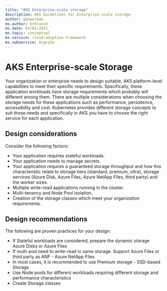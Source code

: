 ```yaml
---
title: "AKS Enterprise-scale storage"
description: AKS Guidelines for Enterprise-scale storage
author: gbowerman
ms.author: brblanch
ms.date: 03/01/2021
ms.topic: conceptual
ms.service: cloud-adoption-framework
ms.subservice: migrate
---
```


# AKS Enterprise-scale Storage

Your organization or enterprise needs to design suitable, AKS platform-level capabilities to meet their specific requirements. Specifically, these application workloads have storage requirements which probably will different among them. There are multiple considerations when choosing the storage needs for these applications such as performance, persistence, accessibility and cost. Kubernetes provides different storage concepts to suit those needs and specifically in AKS you have to choose the right service for each application.

## Design considerations

Consider the following factors:

- Your application requires stateful workloads.
- Your application needs to manage secrets.
- Your application requires a guaranteed storage throughput and how this characteristic relate to storage tiers (standard, premium, ultra), storage services (Azure Disk, Azure Files, Azure NetApp Files, third party)  and the worker sizes.
- Multiple write-read applications running in the cluster.
- Multi-tenancy and Node Pool isolation.
- Creation of the storage classes which meet your organization requirements.

## Design recommendations

The following are proven practices for your design:

- If Stateful workloads are considered, prepare the dynamic storage Azure Disks or Azure Files
- If multi-pod need to write-read in same storage. Support Azure Files or third party as ANF - Azure NetApp Files
- In most cases, it is recommended to use Premium storage - SSD-based Storage
- Use Node pools for different workloads requiring different storage and performance characteristics
- Create Storage classes
